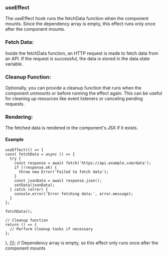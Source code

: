  ### useEffect 
 The useEffect hook runs the fetchData function when the component mounts. Since the dependency array is empty, this effect runs only once after the component mounts.

 ### Fetch Data:
  Inside the fetchData function, an HTTP request is made to fetch data from an API. If the request is successful, the data is stored in the data state variable.

  ### Cleanup Function: 
  Optionally, you can provide a cleanup function that runs when the component unmounts or before running the effect again. This can be useful for cleaning up resources like event listeners or canceling pending requests.

  ### Rendering:
   The fetched data is rendered in the component's JSX if it exists.

   #### Example
    useEffect(() => {
    const fetchData = async () => {
      try {
        const response = await fetch('https://api.example.com/data');
        if (!response.ok) {
          throw new Error('Failed to fetch data');
        }
        const jsonData = await response.json();
        setData(jsonData);
      } catch (error) {
        console.error('Error fetching data:', error.message);
      }
    };

    fetchData();

    // Cleanup function
    return () => {
      // Perform cleanup tasks if necessary
    };
  }, []); // Dependency array is empty, so this effect only runs once after the component mounts

